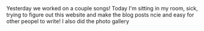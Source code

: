 <POST DATE="2025-10-28" AUTHOR="Michael" TITLE="Blog Sample" LOCATION="Kelowna">
Yesterday we worked on a couple songs! Today I'm sitting in my room, sick, trying to figure out this website
and make the blog posts ncie and easy for other peopel to write! I also did the photo gallery
</POST>
